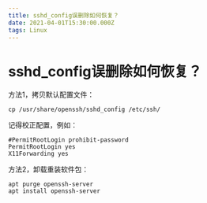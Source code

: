 ```yaml
---
title: sshd_config误删除如何恢复？
date: 2021-04-01T15:30:00.000Z
tags: Linux
---
```


# sshd_config误删除如何恢复？

方法1，拷贝默认配置文件：
```
cp /usr/share/openssh/sshd_config /etc/ssh/
```

记得校正配置，例如：
```
#PermitRootLogin prohibit-password
PermitRootLogin yes
X11Forwarding yes
```
方法2，卸载重装软件包：
```
apt purge openssh-server
apt install openssh-server

```

